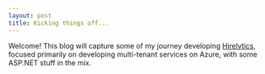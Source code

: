 ```yaml
---
layout: post
title: Kicking things off...
---
```


Welcome! This blog will capture some of my journey developing [Hirelytics](http://hirelytics.net), focused primarily on developing multi-tenant services on Azure, with some ASP.NET stuff in the mix.
